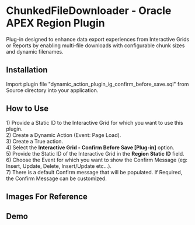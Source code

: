 <h1>ChunkedFileDownloader - Oracle APEX Region Plugin</h1>

Plug-in designed to enhance data export experiences from Interactive Grids or Reports by enabling multi-file downloads with configurable chunk sizes and dynamic filenames.

<h2>Installation</h2>
Import plugin file "dynamic_action_plugin_ig_confirm_before_save.sql" from Source directory into your application.

<h2>How to Use</h2>
  1) Provide a Static ID to the Interactive Grid for which you want to use this plugin.<br>
  2) Create a Dynamic Action (Event: Page Load).<br>
  3) Create a True action.<br>
  4) Select the <b>Interactive Grid - Confirm Before Save [Plug-in]</b> option.<br>
  5) Provide the Static ID of the Interactive Grid in the <b>Region Static ID</b> field.<br>
  6) Choose the Event for which you want to show the Confirm Message (eg: Insert, Update, Delete, Insert/Update etc...).<br> 
  7) There is a default Confirm message that will be populated. If Required, the Confirm Message can be customized.

<h2>Images For Reference</h2>


    
<h2>Demo</h2>


